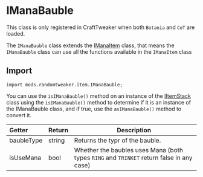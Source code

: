# IManaBauble

This class is only registered in CraftTweaker when both `Botania` and `CoT` are loaded.

The `IManaBauble` class extends the [IManaItem](https://github.com/ikexing-cn/RandomTweaker/blob/1.12/wiki/en_us/modSupport/ContentTweaker/ManaItem/IManaItem.md) class, that means the `IManaBauble` class can use all the functions available in the `IManaItem` class

## Import

```zenscript
import mods.randomtweaker.item.IManaBauble;
```

You can use the `isIManaBauble()` method on an instance of the [IItemStack](https://docs.blamejared.com/1.12/en/Vanilla/Items/IItemStack/)
class using the `isIManaBauble()` method to determine if it is an instance of the IManaBauble class, and if true, use the `asIManaBauble()` method to convert it.

| Getter | Return | Description |
| :----- | ---- | ----- |
| baubleType | string | Returns the typr of the bauble. |
| isUseMana | bool | Whether the baubles uses Mana (both types `RING` and `TRINKET` return false in any case)
